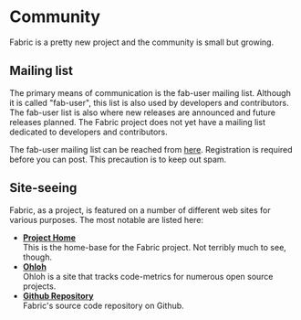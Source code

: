 Community
=========

Fabric is a pretty new project and the community is small but growing.


Mailing list
------------

The primary means of communication is the fab-user mailing list. Although it is
called "fab-user", this list is also used by developers and contributors.
The fab-user list is also where new releases are announced and future releases
planned. The Fabric project does not yet have a mailing list dedicated to
developers and contributors.

The fab-user mailing list can be reached from [here][fab-user]. Registration
is required before you can post. This precaution is to keep out spam.


Site-seeing
-----------

Fabric, as a project, is featured on a number of different web sites for
various purposes. The most notable are listed here:

* **[Project Home](http://savannah.nongnu.org/projects/fab/)** <br />
This is the home-base for the Fabric project. Not terribly much to see,
though.
* **[Ohloh](http://www.ohloh.net/projects/fab)** <br />
Ohloh is a site that tracks code-metrics for numerous open source projects.
* **[Github Repository](http://github.com/karmazilla/fabric/)** <br />
Fabric's source code repository on Github.

[fab-user]: http://savannah.nongnu.org/mail/?group=fab
